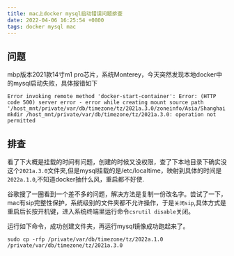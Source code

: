 ```yaml
---
title: mac上docker mysql启动错误问题排查
date: 2022-04-06 16:25:54 +0800
tags: docker mysql mac
---
```


## 问题
mbp版本2021款14寸m1 pro芯片，系统Monterey，今天突然发现本地docker中的mysql启动失败，具体报错如下
```
Error invoking remote method 'docker-start-container': Error: (HTTP code 500) server error - error while creating mount source path '/host_mnt/private/var/db/timezone/tz/2021a.3.0/zoneinfo/Asia/Shanghai': mkdir /host_mnt/private/var/db/timezone/tz/2021a.3.0: operation not permitted
```

## 排查
看了下大概是挂载的时间有问题，创建的时候又没权限，查了下本地目录下确实没这个`2021a.3.0`文件夹,但是mysql挂载的是/etc/localtime，映射到具体的时间是`2022a.1.0`,不知道docker抽什么风，重启都不好使.

谷歌搜了一圈看到一个差不多的问题，解决方法是复制一份改名字。尝试了一下，mac有sip完整性保护，系统级别的文件夹都不允许操作，于是`关闭sip`,具体方式是重启后长按开机键，进入系统终端里运行命令`csrutil disable`关闭。

运行如下命令，成功创建文件夹，再运行mysql镜像成功跑起来了。
```
sudo cp -rfp /private/var/db/timezone/tz/2022a.1.0 /private/var/db/timezone/tz/2021a.3.0

```



